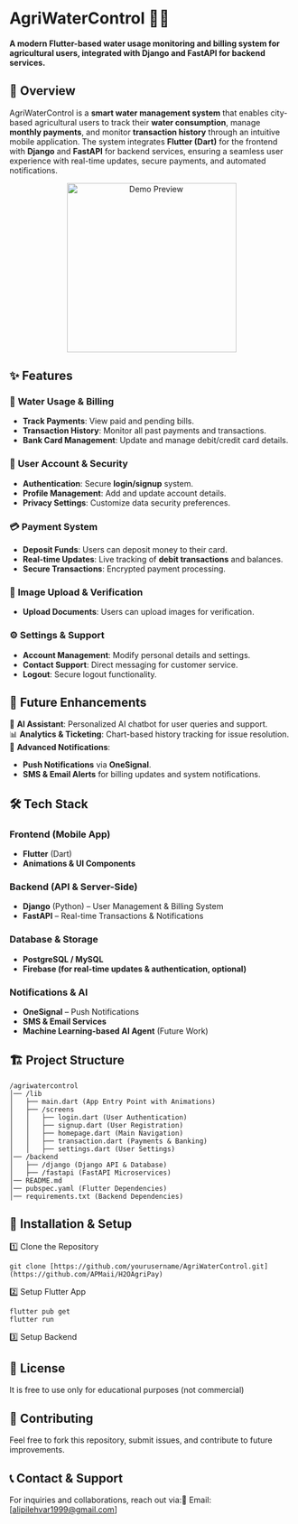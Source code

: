 # **AgriWaterControl** 🌱💧  

**A modern Flutter-based water usage monitoring and billing system for agricultural users, integrated with Django and FastAPI for backend services.**  

## 🚀 Overview  
AgriWaterControl is a **smart water management system** that enables city-based agricultural users to track their **water consumption**, manage **monthly payments**, and monitor **transaction history** through an intuitive mobile application. The system integrates **Flutter (Dart)** for the frontend with **Django** and **FastAPI** for backend services, ensuring a seamless user experience with real-time updates, secure payments, and automated notifications.  


<p align="center">
  <img src="git_pictures/demoo.gif" alt="Demo Preview" width="300"/>
</p>

## ✨ Features  

### 🌊 **Water Usage & Billing**  
- **Track Payments**: View paid and pending bills.  
- **Transaction History**: Monitor all past payments and transactions.  
- **Bank Card Management**: Update and manage debit/credit card details.  

### 📲 **User Account & Security**  
- **Authentication**: Secure **login/signup** system.  
- **Profile Management**: Add and update account details.  
- **Privacy Settings**: Customize data security preferences.  

### 💳 **Payment System**  
- **Deposit Funds**: Users can deposit money to their card.  
- **Real-time Updates**: Live tracking of **debit transactions** and balances.  
- **Secure Transactions**: Encrypted payment processing.  

### 📸 **Image Upload & Verification**  
- **Upload Documents**: Users can upload images for verification.  

### ⚙️ **Settings & Support**  
- **Account Management**: Modify personal details and settings.  
- **Contact Support**: Direct messaging for customer service.  
- **Logout**: Secure logout functionality.  

## 🔮 **Future Enhancements**  

🚀 **AI Assistant**: Personalized AI chatbot for user queries and support.  
📊 **Analytics & Ticketing**: Chart-based history tracking for issue resolution.  
🔔 **Advanced Notifications**:  
- **Push Notifications** via **OneSignal**.  
- **SMS & Email Alerts** for billing updates and system notifications.  

## 🛠️ **Tech Stack**  

### **Frontend (Mobile App)**  
- **Flutter** (Dart)  
- **Animations & UI Components**  

### **Backend (API & Server-Side)**  
- **Django** (Python) – User Management & Billing System  
- **FastAPI** – Real-time Transactions & Notifications  

### **Database & Storage**  
- **PostgreSQL / MySQL**  
- **Firebase (for real-time updates & authentication, optional)**  

### **Notifications & AI**  
- **OneSignal** – Push Notifications  
- **SMS & Email Services**  
- **Machine Learning-based AI Agent** (Future Work)  

## 🏗️ **Project Structure**  

```plaintext
/agriwatercontrol
│── /lib
│   ├── main.dart (App Entry Point with Animations)
│   ├── /screens
│   │   ├── login.dart (User Authentication)
│   │   ├── signup.dart (User Registration)
│   │   ├── homepage.dart (Main Navigation)
│   │   ├── transaction.dart (Payments & Banking)
│   │   ├── settings.dart (User Settings)
│── /backend
│   ├── /django (Django API & Database)
│   ├── /fastapi (FastAPI Microservices)
│── README.md
│── pubspec.yaml (Flutter Dependencies)
│── requirements.txt (Backend Dependencies)
```


## 🏁 Installation & Setup
1️⃣ Clone the Repository
```plaintext
git clone [https://github.com/yourusername/AgriWaterControl.git](https://github.com/APMaii/H2OAgriPay)
```
2️⃣ Setup Flutter App
```plaintext
flutter pub get
flutter run
```
3️⃣ Setup Backend



## 📜 License 

It is free to use only for educational purposes (not commercial)



## 🤝 Contributing 
Feel free to fork this repository, submit issues, and contribute to future improvements.



## 📞 Contact & Support

For inquiries and collaborations, reach out via:📧 Email: [alipilehvar1999@gmail.com]



